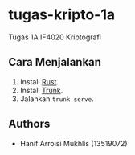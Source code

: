 # tugas-kripto-1a
Tugas 1A IF4020 Kriptografi

## Cara Menjalankan
1. Install [Rust](https://www.rust-lang.org/tools/install).
2. Install [Trunk](https://trunkrs.dev/#install).
3. Jalankan `trunk serve`.

## Authors
- Hanif Arroisi Mukhlis (13519072)
